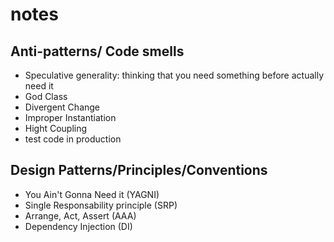 # notes 
## Anti-patterns/ Code smells
- Speculative generality: thinking that you need something before actually need it 
- God Class
- Divergent Change
- Improper Instantiation
- Hight Coupling
- test code in production

## Design Patterns/Principles/Conventions
- You Ain't Gonna Need it (YAGNI)
- Single Responsability principle (SRP)
- Arrange, Act, Assert (AAA)
- Dependency Injection (DI)